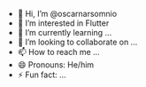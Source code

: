 - 👋 Hi, I’m @oscarnarsomnio
- 👀 I’m interested in Flutter
- 🌱 I’m currently learning ...
- 💞️ I’m looking to collaborate on ...
- 📫 How to reach me ...
- 😄 Pronouns: He/him
- ⚡ Fun fact: ...

<!---
oscarnarsomnio/oscarnarsomnio is a ✨ special ✨ repository because its `README.md` (this file) appears on your GitHub profile.
You can click the Preview link to take a look at your changes.
--->
